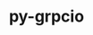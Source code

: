 ---
title: "py-grpcio"
layout: cache
categories: [package, develop]
meta: {"versions": ["1.48.1", "1.52.0"], "compilers": ["apple-clang@=14.0.0", "apple-clang@=14.0.3", "gcc@=11.3.0", "gcc@=7.3.1"], "oss": ["amzn2", "ubuntu22.04", "ventura"], "platforms": ["darwin", "linux"], "targets": ["aarch64", "ivybridge", "x86_64_v3"], "stacks": ["ml-darwin-aarch64-mps", "ml-linux-x86_64-cpu", "ml-linux-x86_64-cuda", "ml-linux-x86_64-rocm", "root"], "num_specs": 48, "num_specs_by_stack": {"root": 48, "ml-darwin-aarch64-mps": 6, "ml-linux-x86_64-cuda": 12, "ml-linux-x86_64-rocm": 12, "ml-linux-x86_64-cpu": 12}}
spec_details: [{"hash": "yytcpyqri4npbcb6yi3ifpvaqnx3m2gt", "compiler": "apple-clang@=14.0.0", "versions": ["1.52.0"], "os": "ventura", "platform": "darwin", "target": "aarch64", "variants": ["build_system=python_pip"], "stacks": ["root", "ml-darwin-aarch64-mps"], "size": "-", "tarball": "https://binaries.spack.io/develop/build_cache/darwin-ventura-aarch64/apple-clang-14.0.0/py-grpcio-1.52.0/darwin-ventura-aarch64-apple-clang-14.0.0-py-grpcio-1.52.0-yytcpyqri4npbcb6yi3ifpvaqnx3m2gt.spack"}, {"hash": "zbze6hmm435coxaozb2bqtlkruifb3za", "compiler": "apple-clang@=14.0.0", "versions": ["1.52.0"], "os": "ventura", "platform": "darwin", "target": "aarch64", "variants": ["build_system=python_pip"], "stacks": ["root", "ml-darwin-aarch64-mps"], "size": "-", "tarball": "https://binaries.spack.io/develop/build_cache/darwin-ventura-aarch64/apple-clang-14.0.0/py-grpcio-1.52.0/darwin-ventura-aarch64-apple-clang-14.0.0-py-grpcio-1.52.0-zbze6hmm435coxaozb2bqtlkruifb3za.spack"}, {"hash": "bvxhga55xtm3jeh5aipczjntiiqwywav", "compiler": "apple-clang@=14.0.0", "versions": ["1.52.0"], "os": "ventura", "platform": "darwin", "target": "aarch64", "variants": ["build_system=python_pip"], "stacks": ["root", "ml-darwin-aarch64-mps"], "size": "-", "tarball": "https://binaries.spack.io/develop/build_cache/darwin-ventura-aarch64/apple-clang-14.0.0/py-grpcio-1.52.0/darwin-ventura-aarch64-apple-clang-14.0.0-py-grpcio-1.52.0-bvxhga55xtm3jeh5aipczjntiiqwywav.spack"}, {"hash": "ppir246sfkwfix267v5halvaijsbjwyr", "compiler": "apple-clang@=14.0.0", "versions": ["1.52.0"], "os": "ventura", "platform": "darwin", "target": "aarch64", "variants": ["build_system=python_pip"], "stacks": ["root"], "size": "-", "tarball": "https://binaries.spack.io/develop/build_cache/darwin-ventura-aarch64/apple-clang-14.0.0/py-grpcio-1.52.0/darwin-ventura-aarch64-apple-clang-14.0.0-py-grpcio-1.52.0-ppir246sfkwfix267v5halvaijsbjwyr.spack"}, {"hash": "5wt57wwcw3siaaiomstijl2g2yc4hd7d", "compiler": "apple-clang@=14.0.0", "versions": ["1.52.0"], "os": "ventura", "platform": "darwin", "target": "aarch64", "variants": ["build_system=python_pip"], "stacks": ["root"], "size": "-", "tarball": "https://binaries.spack.io/develop/build_cache/darwin-ventura-aarch64/apple-clang-14.0.0/py-grpcio-1.52.0/darwin-ventura-aarch64-apple-clang-14.0.0-py-grpcio-1.52.0-5wt57wwcw3siaaiomstijl2g2yc4hd7d.spack"}, {"hash": "7ao4finyoubhlxc3utrflehdzs3w3suu", "compiler": "apple-clang@=14.0.0", "versions": ["1.52.0"], "os": "ventura", "platform": "darwin", "target": "aarch64", "variants": ["build_system=python_pip"], "stacks": ["root"], "size": "-", "tarball": "https://binaries.spack.io/develop/build_cache/darwin-ventura-aarch64/apple-clang-14.0.0/py-grpcio-1.52.0/darwin-ventura-aarch64-apple-clang-14.0.0-py-grpcio-1.52.0-7ao4finyoubhlxc3utrflehdzs3w3suu.spack"}, {"hash": "mdmtgg3j6crozughuwxjkgs4xnd754na", "compiler": "apple-clang@=14.0.0", "versions": ["1.52.0"], "os": "ventura", "platform": "darwin", "target": "aarch64", "variants": ["build_system=python_pip"], "stacks": ["root", "ml-darwin-aarch64-mps"], "size": "-", "tarball": "https://binaries.spack.io/develop/build_cache/darwin-ventura-aarch64/apple-clang-14.0.0/py-grpcio-1.52.0/darwin-ventura-aarch64-apple-clang-14.0.0-py-grpcio-1.52.0-mdmtgg3j6crozughuwxjkgs4xnd754na.spack"}, {"hash": "kikarqfojy6e6o7zs4m5cjxeurbb5lmg", "compiler": "apple-clang@=14.0.0", "versions": ["1.52.0"], "os": "ventura", "platform": "darwin", "target": "aarch64", "variants": ["build_system=python_pip"], "stacks": ["root"], "size": "-", "tarball": "https://binaries.spack.io/develop/build_cache/darwin-ventura-aarch64/apple-clang-14.0.0/py-grpcio-1.52.0/darwin-ventura-aarch64-apple-clang-14.0.0-py-grpcio-1.52.0-kikarqfojy6e6o7zs4m5cjxeurbb5lmg.spack"}, {"hash": "bkhpt63zl4klu23iczx7fmqoob62l5dt", "compiler": "apple-clang@=14.0.0", "versions": ["1.52.0"], "os": "ventura", "platform": "darwin", "target": "aarch64", "variants": ["build_system=python_pip"], "stacks": ["root", "ml-darwin-aarch64-mps"], "size": "-", "tarball": "https://binaries.spack.io/develop/build_cache/darwin-ventura-aarch64/apple-clang-14.0.0/py-grpcio-1.52.0/darwin-ventura-aarch64-apple-clang-14.0.0-py-grpcio-1.52.0-bkhpt63zl4klu23iczx7fmqoob62l5dt.spack"}, {"hash": "lvon3l2wntqbzi5ejvpk3e23eylqnxwb", "compiler": "apple-clang@=14.0.0", "versions": ["1.52.0"], "os": "ventura", "platform": "darwin", "target": "aarch64", "variants": ["build_system=python_pip"], "stacks": ["root", "ml-darwin-aarch64-mps"], "size": "-", "tarball": "https://binaries.spack.io/develop/build_cache/darwin-ventura-aarch64/apple-clang-14.0.0/py-grpcio-1.52.0/darwin-ventura-aarch64-apple-clang-14.0.0-py-grpcio-1.52.0-lvon3l2wntqbzi5ejvpk3e23eylqnxwb.spack"}, {"hash": "ygwuetlt62dz76zmjb6qvzr3fmv2icq5", "compiler": "apple-clang@=14.0.0", "versions": ["1.52.0"], "os": "ventura", "platform": "darwin", "target": "aarch64", "variants": ["build_system=python_pip"], "stacks": ["root"], "size": "-", "tarball": "https://binaries.spack.io/develop/build_cache/darwin-ventura-aarch64/apple-clang-14.0.0/py-grpcio-1.52.0/darwin-ventura-aarch64-apple-clang-14.0.0-py-grpcio-1.52.0-ygwuetlt62dz76zmjb6qvzr3fmv2icq5.spack"}, {"hash": "6yibg7xgws77nagkjtbpa5wevauzzyiz", "compiler": "apple-clang@=14.0.3", "versions": ["1.52.0"], "os": "ventura", "platform": "darwin", "target": "aarch64", "variants": ["build_system=python_pip"], "stacks": ["root"], "size": "-", "tarball": "https://binaries.spack.io/develop/build_cache/darwin-ventura-aarch64/apple-clang-14.0.3/py-grpcio-1.52.0/darwin-ventura-aarch64-apple-clang-14.0.3-py-grpcio-1.52.0-6yibg7xgws77nagkjtbpa5wevauzzyiz.spack"}, {"hash": "zgcjdeph57nml3ypv6a45uja3yzv5xm6", "compiler": "apple-clang@=14.0.3", "versions": ["1.52.0"], "os": "ventura", "platform": "darwin", "target": "aarch64", "variants": ["build_system=python_pip"], "stacks": ["root"], "size": "-", "tarball": "https://binaries.spack.io/develop/build_cache/darwin-ventura-aarch64/apple-clang-14.0.3/py-grpcio-1.52.0/darwin-ventura-aarch64-apple-clang-14.0.3-py-grpcio-1.52.0-zgcjdeph57nml3ypv6a45uja3yzv5xm6.spack"}, {"hash": "rwdxocne7rtdcz2auigo5usnkvboq34i", "compiler": "apple-clang@=14.0.3", "versions": ["1.52.0"], "os": "ventura", "platform": "darwin", "target": "aarch64", "variants": ["build_system=python_pip"], "stacks": ["root"], "size": "-", "tarball": "https://binaries.spack.io/develop/build_cache/darwin-ventura-aarch64/apple-clang-14.0.3/py-grpcio-1.52.0/darwin-ventura-aarch64-apple-clang-14.0.3-py-grpcio-1.52.0-rwdxocne7rtdcz2auigo5usnkvboq34i.spack"}, {"hash": "qixk4ueyxe7bhzzdhsgjbe25a55hdjje", "compiler": "gcc@=7.3.1", "versions": ["1.48.1"], "os": "amzn2", "platform": "linux", "target": "ivybridge", "variants": ["build_system=python_pip"], "stacks": ["root"], "size": "-", "tarball": "https://binaries.spack.io/develop/build_cache/linux-amzn2-ivybridge/gcc-7.3.1/py-grpcio-1.48.1/linux-amzn2-ivybridge-gcc-7.3.1-py-grpcio-1.48.1-qixk4ueyxe7bhzzdhsgjbe25a55hdjje.spack"}, {"hash": "vw7d7qnrttyarvxceod6sx2n5ruegxgg", "compiler": "gcc@=7.3.1", "versions": ["1.48.1"], "os": "amzn2", "platform": "linux", "target": "ivybridge", "variants": ["build_system=python_pip"], "stacks": ["root"], "size": "-", "tarball": "https://binaries.spack.io/develop/build_cache/linux-amzn2-ivybridge/gcc-7.3.1/py-grpcio-1.48.1/linux-amzn2-ivybridge-gcc-7.3.1-py-grpcio-1.48.1-vw7d7qnrttyarvxceod6sx2n5ruegxgg.spack"}, {"hash": "nnm3e6emfrdpy7sogju4j6rx5abrtq5x", "compiler": "gcc@=7.3.1", "versions": ["1.48.1"], "os": "amzn2", "platform": "linux", "target": "ivybridge", "variants": ["build_system=python_pip"], "stacks": ["root"], "size": "-", "tarball": "https://binaries.spack.io/develop/build_cache/linux-amzn2-ivybridge/gcc-7.3.1/py-grpcio-1.48.1/linux-amzn2-ivybridge-gcc-7.3.1-py-grpcio-1.48.1-nnm3e6emfrdpy7sogju4j6rx5abrtq5x.spack"}, {"hash": "nxwsr2mb7podvbg76bgibtt5erbt2cuh", "compiler": "gcc@=7.3.1", "versions": ["1.48.1"], "os": "amzn2", "platform": "linux", "target": "x86_64_v3", "variants": [], "stacks": ["root"], "size": "-", "tarball": "https://binaries.spack.io/develop/build_cache/linux-amzn2-x86_64_v3/gcc-7.3.1/py-grpcio-1.48.1/linux-amzn2-x86_64_v3-gcc-7.3.1-py-grpcio-1.48.1-nxwsr2mb7podvbg76bgibtt5erbt2cuh.spack"}, {"hash": "ozyfqo2lcq6itxynh5w32z72mqwhuavf", "compiler": "gcc@=7.3.1", "versions": ["1.48.1"], "os": "amzn2", "platform": "linux", "target": "x86_64_v3", "variants": ["build_system=python_pip"], "stacks": ["root"], "size": "-", "tarball": "https://binaries.spack.io/develop/build_cache/linux-amzn2-x86_64_v3/gcc-7.3.1/py-grpcio-1.48.1/linux-amzn2-x86_64_v3-gcc-7.3.1-py-grpcio-1.48.1-ozyfqo2lcq6itxynh5w32z72mqwhuavf.spack"}, {"hash": "xz6qxeydmazxd4bagy24g7vbooenbhrp", "compiler": "gcc@=7.3.1", "versions": ["1.48.1"], "os": "amzn2", "platform": "linux", "target": "x86_64_v3", "variants": [], "stacks": ["root"], "size": "-", "tarball": "https://binaries.spack.io/develop/build_cache/linux-amzn2-x86_64_v3/gcc-7.3.1/py-grpcio-1.48.1/linux-amzn2-x86_64_v3-gcc-7.3.1-py-grpcio-1.48.1-xz6qxeydmazxd4bagy24g7vbooenbhrp.spack"}, {"hash": "zkmmekwwuphayckahpyy42cbx5qxpppx", "compiler": "gcc@=7.3.1", "versions": ["1.48.1"], "os": "amzn2", "platform": "linux", "target": "x86_64_v3", "variants": ["build_system=python_pip"], "stacks": ["root"], "size": "-", "tarball": "https://binaries.spack.io/develop/build_cache/linux-amzn2-x86_64_v3/gcc-7.3.1/py-grpcio-1.48.1/linux-amzn2-x86_64_v3-gcc-7.3.1-py-grpcio-1.48.1-zkmmekwwuphayckahpyy42cbx5qxpppx.spack"}, {"hash": "ygig5v4itjtelmuyghqwtm3obgl7kotj", "compiler": "gcc@=7.3.1", "versions": ["1.48.1"], "os": "amzn2", "platform": "linux", "target": "x86_64_v3", "variants": ["build_system=python_pip"], "stacks": ["root"], "size": "-", "tarball": "https://binaries.spack.io/develop/build_cache/linux-amzn2-x86_64_v3/gcc-7.3.1/py-grpcio-1.48.1/linux-amzn2-x86_64_v3-gcc-7.3.1-py-grpcio-1.48.1-ygig5v4itjtelmuyghqwtm3obgl7kotj.spack"}, {"hash": "52t2seuu3wivlewsrwexxn4bkyd2pprj", "compiler": "gcc@=11.3.0", "versions": ["1.52.0"], "os": "ubuntu22.04", "platform": "linux", "target": "x86_64_v3", "variants": ["build_system=python_pip"], "stacks": ["ml-linux-x86_64-cuda", "ml-linux-x86_64-rocm", "root", "ml-linux-x86_64-cpu"], "size": "-", "tarball": "https://binaries.spack.io/develop/build_cache/linux-ubuntu22.04-x86_64_v3/gcc-11.3.0/py-grpcio-1.52.0/linux-ubuntu22.04-x86_64_v3-gcc-11.3.0-py-grpcio-1.52.0-52t2seuu3wivlewsrwexxn4bkyd2pprj.spack"}, {"hash": "6ipuiupcog2ishpgtjtsepubxa5dutmi", "compiler": "gcc@=11.3.0", "versions": ["1.52.0"], "os": "ubuntu22.04", "platform": "linux", "target": "x86_64_v3", "variants": ["build_system=python_pip"], "stacks": ["ml-linux-x86_64-cuda", "ml-linux-x86_64-rocm", "root", "ml-linux-x86_64-cpu"], "size": "-", "tarball": "https://binaries.spack.io/develop/build_cache/linux-ubuntu22.04-x86_64_v3/gcc-11.3.0/py-grpcio-1.52.0/linux-ubuntu22.04-x86_64_v3-gcc-11.3.0-py-grpcio-1.52.0-6ipuiupcog2ishpgtjtsepubxa5dutmi.spack"}, {"hash": "ckdqt2yojrrvvz2zqdqndawmfeox6wvq", "compiler": "gcc@=11.3.0", "versions": ["1.52.0"], "os": "ubuntu22.04", "platform": "linux", "target": "x86_64_v3", "variants": ["build_system=python_pip"], "stacks": ["ml-linux-x86_64-cuda", "ml-linux-x86_64-rocm", "root", "ml-linux-x86_64-cpu"], "size": "-", "tarball": "https://binaries.spack.io/develop/build_cache/linux-ubuntu22.04-x86_64_v3/gcc-11.3.0/py-grpcio-1.52.0/linux-ubuntu22.04-x86_64_v3-gcc-11.3.0-py-grpcio-1.52.0-ckdqt2yojrrvvz2zqdqndawmfeox6wvq.spack"}, {"hash": "fkfqv7r2rcdy4xmmepdzu7wmzy26mj6j", "compiler": "gcc@=11.3.0", "versions": ["1.52.0"], "os": "ubuntu22.04", "platform": "linux", "target": "x86_64_v3", "variants": ["build_system=python_pip"], "stacks": ["ml-linux-x86_64-cuda", "ml-linux-x86_64-rocm", "root", "ml-linux-x86_64-cpu"], "size": "-", "tarball": "https://binaries.spack.io/develop/build_cache/linux-ubuntu22.04-x86_64_v3/gcc-11.3.0/py-grpcio-1.52.0/linux-ubuntu22.04-x86_64_v3-gcc-11.3.0-py-grpcio-1.52.0-fkfqv7r2rcdy4xmmepdzu7wmzy26mj6j.spack"}, {"hash": "5m3lvj4y5nicexysxckuzzqco7pm7nrj", "compiler": "gcc@=11.3.0", "versions": ["1.52.0"], "os": "ubuntu22.04", "platform": "linux", "target": "x86_64_v3", "variants": ["build_system=python_pip"], "stacks": ["root"], "size": "-", "tarball": "https://binaries.spack.io/develop/build_cache/linux-ubuntu22.04-x86_64_v3/gcc-11.3.0/py-grpcio-1.52.0/linux-ubuntu22.04-x86_64_v3-gcc-11.3.0-py-grpcio-1.52.0-5m3lvj4y5nicexysxckuzzqco7pm7nrj.spack"}, {"hash": "7q6ek2x2fh74xele3vz2c4grxxyjfzny", "compiler": "gcc@=11.3.0", "versions": ["1.52.0"], "os": "ubuntu22.04", "platform": "linux", "target": "x86_64_v3", "variants": ["build_system=python_pip"], "stacks": ["root"], "size": "-", "tarball": "https://binaries.spack.io/develop/build_cache/linux-ubuntu22.04-x86_64_v3/gcc-11.3.0/py-grpcio-1.52.0/linux-ubuntu22.04-x86_64_v3-gcc-11.3.0-py-grpcio-1.52.0-7q6ek2x2fh74xele3vz2c4grxxyjfzny.spack"}, {"hash": "74fsydng43ps5tvhgt65ksb42esq2tkw", "compiler": "gcc@=11.3.0", "versions": ["1.52.0"], "os": "ubuntu22.04", "platform": "linux", "target": "x86_64_v3", "variants": ["build_system=python_pip"], "stacks": ["ml-linux-x86_64-cuda", "ml-linux-x86_64-rocm", "root", "ml-linux-x86_64-cpu"], "size": "-", "tarball": "https://binaries.spack.io/develop/build_cache/linux-ubuntu22.04-x86_64_v3/gcc-11.3.0/py-grpcio-1.52.0/linux-ubuntu22.04-x86_64_v3-gcc-11.3.0-py-grpcio-1.52.0-74fsydng43ps5tvhgt65ksb42esq2tkw.spack"}, {"hash": "hn4wj7hnzp2nqlgv5zmgt2s2wbvofg7s", "compiler": "gcc@=11.3.0", "versions": ["1.52.0"], "os": "ubuntu22.04", "platform": "linux", "target": "x86_64_v3", "variants": ["build_system=python_pip"], "stacks": ["root"], "size": "-", "tarball": "https://binaries.spack.io/develop/build_cache/linux-ubuntu22.04-x86_64_v3/gcc-11.3.0/py-grpcio-1.52.0/linux-ubuntu22.04-x86_64_v3-gcc-11.3.0-py-grpcio-1.52.0-hn4wj7hnzp2nqlgv5zmgt2s2wbvofg7s.spack"}, {"hash": "gfcmmz5zlykxaw6oxlnuis6ny7zli6kz", "compiler": "gcc@=11.3.0", "versions": ["1.52.0"], "os": "ubuntu22.04", "platform": "linux", "target": "x86_64_v3", "variants": ["build_system=python_pip"], "stacks": ["ml-linux-x86_64-cuda", "ml-linux-x86_64-rocm", "root", "ml-linux-x86_64-cpu"], "size": "-", "tarball": "https://binaries.spack.io/develop/build_cache/linux-ubuntu22.04-x86_64_v3/gcc-11.3.0/py-grpcio-1.52.0/linux-ubuntu22.04-x86_64_v3-gcc-11.3.0-py-grpcio-1.52.0-gfcmmz5zlykxaw6oxlnuis6ny7zli6kz.spack"}, {"hash": "fbrpiyflhu2ju2bh2boprdqqyrvhtkdz", "compiler": "gcc@=11.3.0", "versions": ["1.52.0"], "os": "ubuntu22.04", "platform": "linux", "target": "x86_64_v3", "variants": ["build_system=python_pip"], "stacks": ["ml-linux-x86_64-cuda", "ml-linux-x86_64-rocm", "root", "ml-linux-x86_64-cpu"], "size": "-", "tarball": "https://binaries.spack.io/develop/build_cache/linux-ubuntu22.04-x86_64_v3/gcc-11.3.0/py-grpcio-1.52.0/linux-ubuntu22.04-x86_64_v3-gcc-11.3.0-py-grpcio-1.52.0-fbrpiyflhu2ju2bh2boprdqqyrvhtkdz.spack"}, {"hash": "ihaogfkocl55w23l2axx3eku7376jfvv", "compiler": "gcc@=11.3.0", "versions": ["1.52.0"], "os": "ubuntu22.04", "platform": "linux", "target": "x86_64_v3", "variants": ["build_system=python_pip"], "stacks": ["ml-linux-x86_64-cuda", "ml-linux-x86_64-rocm", "root", "ml-linux-x86_64-cpu"], "size": "-", "tarball": "https://binaries.spack.io/develop/build_cache/linux-ubuntu22.04-x86_64_v3/gcc-11.3.0/py-grpcio-1.52.0/linux-ubuntu22.04-x86_64_v3-gcc-11.3.0-py-grpcio-1.52.0-ihaogfkocl55w23l2axx3eku7376jfvv.spack"}, {"hash": "kwb3bw3qgrm7y7vhxla7fcb673my4wi7", "compiler": "gcc@=11.3.0", "versions": ["1.52.0"], "os": "ubuntu22.04", "platform": "linux", "target": "x86_64_v3", "variants": ["build_system=python_pip"], "stacks": ["root"], "size": "-", "tarball": "https://binaries.spack.io/develop/build_cache/linux-ubuntu22.04-x86_64_v3/gcc-11.3.0/py-grpcio-1.52.0/linux-ubuntu22.04-x86_64_v3-gcc-11.3.0-py-grpcio-1.52.0-kwb3bw3qgrm7y7vhxla7fcb673my4wi7.spack"}, {"hash": "ldzsnw4k4ufd5i5nca4az4nqvt2sbjcl", "compiler": "gcc@=11.3.0", "versions": ["1.52.0"], "os": "ubuntu22.04", "platform": "linux", "target": "x86_64_v3", "variants": ["build_system=python_pip"], "stacks": ["root"], "size": "-", "tarball": "https://binaries.spack.io/develop/build_cache/linux-ubuntu22.04-x86_64_v3/gcc-11.3.0/py-grpcio-1.52.0/linux-ubuntu22.04-x86_64_v3-gcc-11.3.0-py-grpcio-1.52.0-ldzsnw4k4ufd5i5nca4az4nqvt2sbjcl.spack"}, {"hash": "wfw5uyku5sjur2jnolfxxhci62wnlqxg", "compiler": "gcc@=11.3.0", "versions": ["1.52.0"], "os": "ubuntu22.04", "platform": "linux", "target": "x86_64_v3", "variants": ["build_system=python_pip"], "stacks": ["root"], "size": "-", "tarball": "https://binaries.spack.io/develop/build_cache/linux-ubuntu22.04-x86_64_v3/gcc-11.3.0/py-grpcio-1.52.0/linux-ubuntu22.04-x86_64_v3-gcc-11.3.0-py-grpcio-1.52.0-wfw5uyku5sjur2jnolfxxhci62wnlqxg.spack"}, {"hash": "he7j2mbqdwp2udkh3745lbzqxe5cwigg", "compiler": "gcc@=11.3.0", "versions": ["1.52.0"], "os": "ubuntu22.04", "platform": "linux", "target": "x86_64_v3", "variants": ["build_system=python_pip"], "stacks": ["root"], "size": "-", "tarball": "https://binaries.spack.io/develop/build_cache/linux-ubuntu22.04-x86_64_v3/gcc-11.3.0/py-grpcio-1.52.0/linux-ubuntu22.04-x86_64_v3-gcc-11.3.0-py-grpcio-1.52.0-he7j2mbqdwp2udkh3745lbzqxe5cwigg.spack"}, {"hash": "lwkaqtbn5fllncetjtodksvmqsscpxzm", "compiler": "gcc@=11.3.0", "versions": ["1.52.0"], "os": "ubuntu22.04", "platform": "linux", "target": "x86_64_v3", "variants": ["build_system=python_pip"], "stacks": ["root"], "size": "-", "tarball": "https://binaries.spack.io/develop/build_cache/linux-ubuntu22.04-x86_64_v3/gcc-11.3.0/py-grpcio-1.52.0/linux-ubuntu22.04-x86_64_v3-gcc-11.3.0-py-grpcio-1.52.0-lwkaqtbn5fllncetjtodksvmqsscpxzm.spack"}, {"hash": "hdoeatezwzkumi6sd73tkkpmwp4ku3r7", "compiler": "gcc@=11.3.0", "versions": ["1.52.0"], "os": "ubuntu22.04", "platform": "linux", "target": "x86_64_v3", "variants": ["build_system=python_pip"], "stacks": ["ml-linux-x86_64-cuda", "ml-linux-x86_64-rocm", "root", "ml-linux-x86_64-cpu"], "size": "-", "tarball": "https://binaries.spack.io/develop/build_cache/linux-ubuntu22.04-x86_64_v3/gcc-11.3.0/py-grpcio-1.52.0/linux-ubuntu22.04-x86_64_v3-gcc-11.3.0-py-grpcio-1.52.0-hdoeatezwzkumi6sd73tkkpmwp4ku3r7.spack"}, {"hash": "rmkz4ok5d4e44zfkuwn7wjxgirdaxodq", "compiler": "gcc@=11.3.0", "versions": ["1.52.0"], "os": "ubuntu22.04", "platform": "linux", "target": "x86_64_v3", "variants": ["build_system=python_pip"], "stacks": ["ml-linux-x86_64-cuda", "ml-linux-x86_64-rocm", "root", "ml-linux-x86_64-cpu"], "size": "-", "tarball": "https://binaries.spack.io/develop/build_cache/linux-ubuntu22.04-x86_64_v3/gcc-11.3.0/py-grpcio-1.52.0/linux-ubuntu22.04-x86_64_v3-gcc-11.3.0-py-grpcio-1.52.0-rmkz4ok5d4e44zfkuwn7wjxgirdaxodq.spack"}, {"hash": "my5q3gm6aoomi5nychwm6vhtbkpvxcgp", "compiler": "gcc@=11.3.0", "versions": ["1.52.0"], "os": "ubuntu22.04", "platform": "linux", "target": "x86_64_v3", "variants": ["build_system=python_pip"], "stacks": ["root"], "size": "-", "tarball": "https://binaries.spack.io/develop/build_cache/linux-ubuntu22.04-x86_64_v3/gcc-11.3.0/py-grpcio-1.52.0/linux-ubuntu22.04-x86_64_v3-gcc-11.3.0-py-grpcio-1.52.0-my5q3gm6aoomi5nychwm6vhtbkpvxcgp.spack"}, {"hash": "uhtqx57kfsit5ix25bnroefgkskdnuvq", "compiler": "gcc@=11.3.0", "versions": ["1.52.0"], "os": "ubuntu22.04", "platform": "linux", "target": "x86_64_v3", "variants": ["build_system=python_pip"], "stacks": ["root"], "size": "-", "tarball": "https://binaries.spack.io/develop/build_cache/linux-ubuntu22.04-x86_64_v3/gcc-11.3.0/py-grpcio-1.52.0/linux-ubuntu22.04-x86_64_v3-gcc-11.3.0-py-grpcio-1.52.0-uhtqx57kfsit5ix25bnroefgkskdnuvq.spack"}, {"hash": "slup2mwmcp3df6ypnfxstivcter2hkfl", "compiler": "gcc@=11.3.0", "versions": ["1.52.0"], "os": "ubuntu22.04", "platform": "linux", "target": "x86_64_v3", "variants": ["build_system=python_pip"], "stacks": ["root"], "size": "-", "tarball": "https://binaries.spack.io/develop/build_cache/linux-ubuntu22.04-x86_64_v3/gcc-11.3.0/py-grpcio-1.52.0/linux-ubuntu22.04-x86_64_v3-gcc-11.3.0-py-grpcio-1.52.0-slup2mwmcp3df6ypnfxstivcter2hkfl.spack"}, {"hash": "goq2huf47qac3v3kwyldn7sajnt7twss", "compiler": "gcc@=11.3.0", "versions": ["1.52.0"], "os": "ubuntu22.04", "platform": "linux", "target": "x86_64_v3", "variants": ["build_system=python_pip"], "stacks": ["ml-linux-x86_64-cuda", "ml-linux-x86_64-rocm", "root", "ml-linux-x86_64-cpu"], "size": "-", "tarball": "https://binaries.spack.io/develop/build_cache/linux-ubuntu22.04-x86_64_v3/gcc-11.3.0/py-grpcio-1.52.0/linux-ubuntu22.04-x86_64_v3-gcc-11.3.0-py-grpcio-1.52.0-goq2huf47qac3v3kwyldn7sajnt7twss.spack"}, {"hash": "uvf727ka6gzluo3w3s6bol5g4rk676h7", "compiler": "gcc@=11.3.0", "versions": ["1.52.0"], "os": "ubuntu22.04", "platform": "linux", "target": "x86_64_v3", "variants": ["build_system=python_pip"], "stacks": ["root"], "size": "-", "tarball": "https://binaries.spack.io/develop/build_cache/linux-ubuntu22.04-x86_64_v3/gcc-11.3.0/py-grpcio-1.52.0/linux-ubuntu22.04-x86_64_v3-gcc-11.3.0-py-grpcio-1.52.0-uvf727ka6gzluo3w3s6bol5g4rk676h7.spack"}, {"hash": "ngvnlhglf4tlohl36aoc5lzmk2oblxjh", "compiler": "gcc@=11.3.0", "versions": ["1.52.0"], "os": "ubuntu22.04", "platform": "linux", "target": "x86_64_v3", "variants": ["build_system=python_pip"], "stacks": ["root"], "size": "-", "tarball": "https://binaries.spack.io/develop/build_cache/linux-ubuntu22.04-x86_64_v3/gcc-11.3.0/py-grpcio-1.52.0/linux-ubuntu22.04-x86_64_v3-gcc-11.3.0-py-grpcio-1.52.0-ngvnlhglf4tlohl36aoc5lzmk2oblxjh.spack"}, {"hash": "rsv6xm5mhgobydlptwezs5klymx2mkc3", "compiler": "gcc@=11.3.0", "versions": ["1.52.0"], "os": "ubuntu22.04", "platform": "linux", "target": "x86_64_v3", "variants": ["build_system=python_pip"], "stacks": ["ml-linux-x86_64-cuda", "ml-linux-x86_64-rocm", "root", "ml-linux-x86_64-cpu"], "size": "-", "tarball": "https://binaries.spack.io/develop/build_cache/linux-ubuntu22.04-x86_64_v3/gcc-11.3.0/py-grpcio-1.52.0/linux-ubuntu22.04-x86_64_v3-gcc-11.3.0-py-grpcio-1.52.0-rsv6xm5mhgobydlptwezs5klymx2mkc3.spack"}, {"hash": "skwrnrq27zybsx4wtmadrb5bqoqd2boe", "compiler": "gcc@=11.3.0", "versions": ["1.52.0"], "os": "ubuntu22.04", "platform": "linux", "target": "x86_64_v3", "variants": ["build_system=python_pip"], "stacks": ["root"], "size": "-", "tarball": "https://binaries.spack.io/develop/build_cache/linux-ubuntu22.04-x86_64_v3/gcc-11.3.0/py-grpcio-1.52.0/linux-ubuntu22.04-x86_64_v3-gcc-11.3.0-py-grpcio-1.52.0-skwrnrq27zybsx4wtmadrb5bqoqd2boe.spack"}]
---